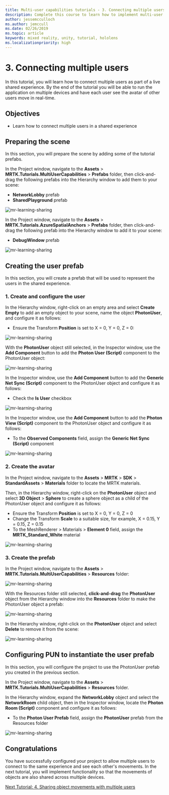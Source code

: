 ```yaml
---
title: Multi-user capabilities tutorials - 3. Connecting multiple users
description: Complete this course to learn how to implement multi-user shared experiences within a HoloLens 2 application.
author: jessemcculloch
ms.author: jemccull
ms.date: 02/26/2019
ms.topic: article
keywords: mixed reality, unity, tutorial, hololens
ms.localizationpriority: high
---
```


# 3. Connecting multiple users

In this tutorial, you will learn how to connect multiple users as part of a live shared experience. By the end of the tutorial you will be able to run the application on multiple devices and have each user see the avatar of other users move in real-time.

## Objectives

* Learn how to connect multiple users in a shared experience

## Preparing the scene

In this section, you will prepare the scene by adding some of the tutorial prefabs.

In the Project window, navigate to the **Assets** > **MRTK.Tutorials.MultiUserCapabilities** > **Prefabs** folder, then click-and-drag the following prefabs into the Hierarchy window to add them to your scene:

* **NetworkLobby** prefab
* **SharedPlayground** prefab

![mr-learning-sharing](images/mr-learning-sharing/sharing-03-section1-step1-1.png)

In the Project window, navigate to the **Assets** > **MRTK.Tutorials.AzureSpatialAnchors** > **Prefabs** folder, then click-and-drag the following prefab into the Hierarchy window to add it to your scene:

* **DebugWindow** prefab

![mr-learning-sharing](images/mr-learning-sharing/sharing-03-section1-step1-2.png)

## Creating the user prefab

In this section, you will create a prefab that will be used to represent the users in the shared experience.

### 1. Create and configure the user

In the Hierarchy window, right-click on an empty area and select **Create Empty** to add an empty object to your scene, name the object **PhotonUser**, and configure it as follows:

* Ensure the Transform **Position** is set to X = 0, Y = 0, Z = 0:

![mr-learning-sharing](images/mr-learning-sharing/sharing-03-section2-step1-1.png)

With the **PhotonUser** object still selected, in the Inspector window, use the **Add Component** button to add the **Photon User (Script)** component to the PhotonUser object:

![mr-learning-sharing](images/mr-learning-sharing/sharing-03-section2-step1-2.png)

In the Inspector window, use the **Add Component** button to add the **Generic Net Sync (Script)** component to the PhotonUser object and configure it as follows:

* Check the **Is User** checkbox

![mr-learning-sharing](images/mr-learning-sharing/sharing-03-section2-step1-3.png)

In the Inspector window, use the **Add Component** button to add the **Photon View (Script)** component to the PhotonUser object and configure it as follows:

* To the **Observed Components** field, assign the **Generic Net Sync (Script)** component

![mr-learning-sharing](images/mr-learning-sharing/sharing-03-section2-step1-4.png)

### 2. Create the avatar

In the Project window, navigate to the **Assets** > **MRTK** > **SDK** > **StandardAssets** > **Materials** folder to locate the MRTK materials.

Then, in the Hierarchy window, right-click on the **PhotonUser** object and select **3D Object** > **Sphere** to create a sphere object as a child of the PhotonUser object and configure it as follows:

* Ensure the Transform **Position** is set to X = 0, Y = 0, Z = 0
* Change the Transform **Scale** to a suitable size, for example, X = 0.15, Y = 0.15, Z = 0.15
* To the MeshRenderer > Materials > **Element 0** field, assign the **MRTK_Standard_White** material

![mr-learning-sharing](images/mr-learning-sharing/sharing-03-section2-step2-1.png)

### 3. Create the prefab

In the Project window, navigate to the **Assets** > **MRTK.Tutorials.MultiUserCapabilities** > **Resources** folder:

![mr-learning-sharing](images/mr-learning-sharing/sharing-03-section2-step3-1.png)

With the Resources folder still selected, **click-and-drag** the **PhotonUser** object from the Hierarchy window into the **Resources** folder to make the PhotonUser object a prefab:

![mr-learning-sharing](images/mr-learning-sharing/sharing-03-section2-step3-2.png)

In the Hierarchy window, right-click on the **PhotonUser** object and select **Delete** to remove it from the scene:

![mr-learning-sharing](images/mr-learning-sharing/sharing-03-section2-step3-3.png)

## Configuring PUN to instantiate the user prefab

In this section, you will configure the project to use the PhotonUser prefab you created in the previous section.

In the Project window, navigate to the **Assets** > **MRTK.Tutorials.MultiUserCapabilities** > **Resources** folder.

In the Hierarchy window, expand the **NetworkLobby** object and select the **NetworkRoom** child object, then in the Inspector window, locate the **Photon Room (Script)** component and configure it as follows:

* To the **Photon User Prefab** field, assign the **PhotonUser** prefab from the Resources folder

![mr-learning-sharing](images/mr-learning-sharing/sharing-03-section3-step1-1.png)

<!-- TODO: Create new gif animation
## Trying the experience with multiple users

If you now build and deploy the Unity project to your HoloLens, and then, back in Unity, press the Play button to enter Game mode while the application is running on your HoloLens, you will see the HoloLens user avatar move when you move your head (HoloLens) around:

![mr-learning-sharing](images/mr-learning-sharing/sharing-03-section4-step1-1.gif)

> [!TIP]
> For a reminder on how to build and deploy your Unity project to HoloLens 2, you can refer to the [Building your application to your HoloLens 2](mr-learning-base-02.md#building-your-application-to-your-hololens-2) instructions.

> [!CAUTION]
> The application needs to connect to Photon, so make sure your computer/device is connected to the internet.
-->

## Congratulations

You have successfully configured your project to allow multiple users to connect to the same experience and see each other's movements. In the next tutorial, you will implement functionality so that the movements of objects are also shared across multiple devices.

[Next Tutorial: 4. Sharing object movements with multiple users](mr-learning-sharing-04.md)
